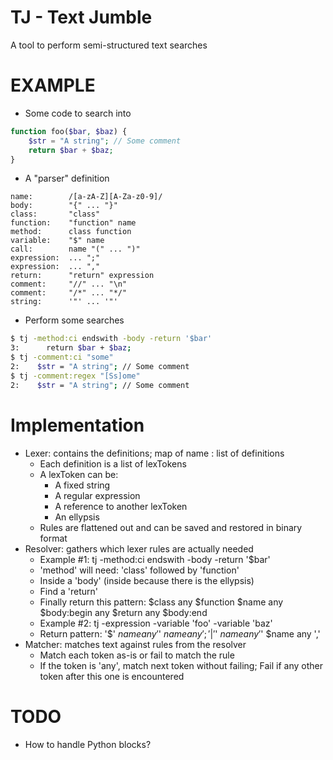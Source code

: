 # TJ - Text Jumble

A tool to perform semi-structured text searches

# EXAMPLE

 - Some code to search into
```php
function foo($bar, $baz) {
    $str = "A string"; // Some comment
    return $bar + $baz;
}
```

 - A "parser" definition
```
name:        /[a-zA-Z][A-Za-z0-9]/
body:        "{" ... "}"
class:       "class"
function:    "function" name
method:      class function
variable:    "$" name
call:        name "(" ... ")"
expression:  ... ";"
expression:  ... ","
return:      "return" expression
comment:     "//" ... "\n"
comment:     "/*" ... "*/"
string:      '"' ... '"'
```

 - Perform some searches
```bash
$ tj -method:ci endswith -body -return '$bar'
3:      return $bar + $baz;
$ tj -comment:ci "some"
2:    $str = "A string"; // Some comment
$ tj -comment:regex "[Ss]ome"
2:    $str = "A string"; // Some comment
```

# Implementation

 - Lexer: contains the definitions; map of name : list of definitions
   - Each definition is a list of lexTokens 
   - A lexToken can be:
     - A fixed string
     - A regular expression
     - A reference to another lexToken
     - An ellypsis
   - Rules are flattened out and can be saved and restored in binary format
 - Resolver: gathers which lexer rules are actually needed
   - Example #1: tj -method:ci endswith -body -return '$bar'
   - 'method' will need: 'class' followed by 'function'
   - Inside a 'body' (inside because there is the ellypsis)
   - Find a 'return'
   - Finally return this pattern: $class any $function $name any $body:begin any $return any $body:end
   - Example #2: tj -expression -variable 'foo' -variable 'baz'
   - Return pattern: '$' $name any '$' $name any ';' | '$' $name any '$' $name any ','
 - Matcher: matches text against rules from the resolver
   - Match each token as-is or fail to match the rule
   - If the token is 'any', match next token without failing;
     Fail if any other token after this one is encountered

# TODO

 - How to handle Python blocks?



